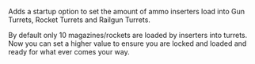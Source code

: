 Adds a startup option to set the amount of ammo inserters load into Gun Turrets, Rocket Turrets and Railgun Turrets.  

By default only 10 magazines/rockets are loaded by inserters into turrets.  Now you can set a higher value to ensure you are locked and loaded and ready for what ever comes your way.  
